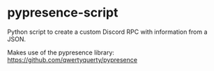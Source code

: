 # pypresence-script
Python script to create a custom Discord RPC with information from a JSON.

Makes use of the pypresence library: https://github.com/qwertyquerty/pypresence
